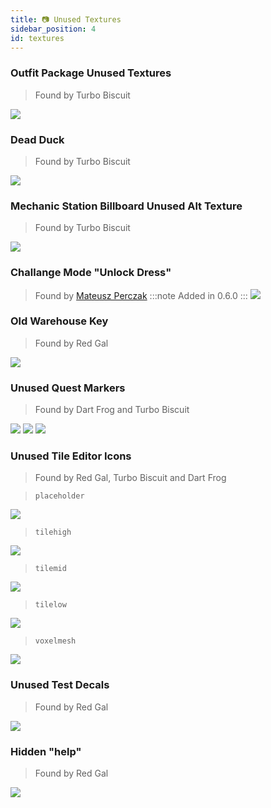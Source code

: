 ```yaml
---
title: 📷 Unused Textures
sidebar_position: 4
id: textures
---
```


### Outfit Package Unused Textures
> Found by Turbo Biscuit

![](./outfitpackge.png)

### Dead Duck
> Found by Turbo Biscuit

![](./deadduckhead.png)

### Mechanic Station Billboard Unused Alt Texture
> Found by Turbo Biscuit

![](./mechanicstationbillboardalt.png)

### Challange Mode "Unlock Dress"
> Found by [Mateusz Perczak](https://github.com/MateuszPerczak)
:::note
Added in 0.6.0
:::
![](./challengemode_unlock_dress.png)

### Old Warehouse Key
> Found by Red Gal

![](./old-warehouse-key.png)

### Unused Quest Markers
> Found by Dart Frog and Turbo Biscuit

![](./icon_lostitem_large.png)
![](./icon_mechanicstation_large.png)
![](./icon_spaceship_large.png)

### Unused Tile Editor Icons
> Found by Red Gal, Turbo Biscuit and Dart Frog


> `placeholder`

![](./ed_icon_placeholder.png)


> `tilehigh`

![](./ed_icon_tilehigh.png)


> `tilemid`

![](./ed_icon_tilemid.png)


> `tilelow`

![](./ed_icon_tilelow.png)


> `voxelmesh`

![](./ed_gizmo_voxelmesh.png)

### Unused Test Decals
> Found by Red Gal

![](./test-decals.png)

### Hidden "help"
> Found by Red Gal

![](./help.png)